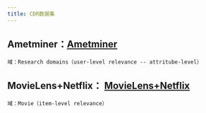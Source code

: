 ```yaml
---
title: CDR数据集
---
```


## Ametminer：[Ametminer](https://www.aminer.org/collaboration)
    域：Research domains（user-level relevance -- attritube-level）
## MovieLens+Netflix： [MovieLens+Netflix](https://grouplens.org/datasets/movielens/) 
    域：Movie（item-level relevance）
##

